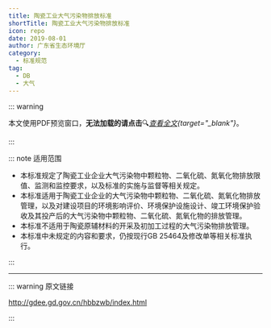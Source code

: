 ```yaml
---
title: 陶瓷工业大气污染物排放标准
shortTitle: 陶瓷工业大气污染物排放标准
icon: repo
date: 2019-08-01
author: 广东省生态环境厅
category:
  - 标准规范
tag:
  - DB
  - 大气
---
```


::: warning

本文使用PDF预览窗口<Badge text="基于Chromium内核" type="tip" />，**无法加载的请点击**:mag:*[查看全文](/static/pdf/P8/DB/DB-44-2160-2019.pdf){target="_blank"}*。

:::

::: note 适用范围

- 本标准规定了陶瓷工业企业大气污染物中颗粒物、二氧化硫、氮氧化物排放限值、监测和监控要求，以及标准的实施与监督等相关规定。
- 本标准适用于陶瓷工业企业的大气污染物中颗粒物、二氧化硫、氮氧化物排放管理，以及对建设项目的环境影响评价、环境保护设施设计、竣工环境保护验收及其投产后的大气污染物中颗粒物、二氧化硫、氮氧化物的排放管理。
- 本标准不适用于陶瓷原辅材料的开采及初加工过程的大气污染物排放管理。
- 本标准中未规定的内容和要求，仍按现行GB 25464及修改单等相关标准执行。

:::

<PDF url="/static/pdf/P8/DB/DB-44-2160-2019.pdf" :zoom=90 height="1020px" />

---

::: warning 原文链接

<http://gdee.gd.gov.cn/hbbzwb/index.html>

:::